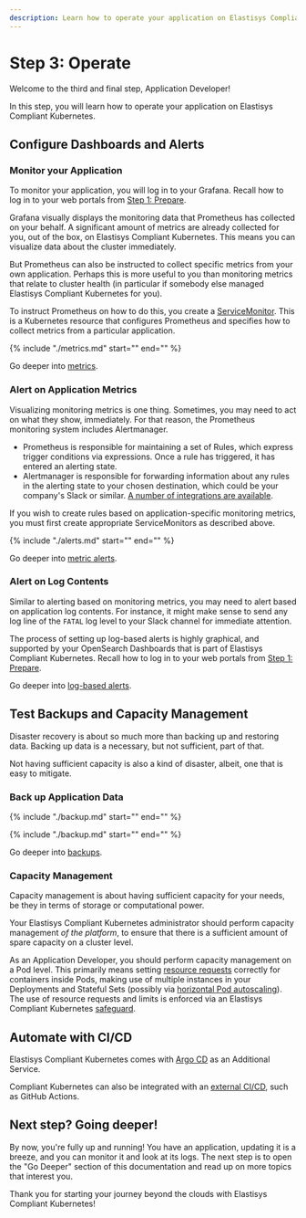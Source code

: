 ```yaml
---
description: Learn how to operate your application on Elastisys Compliant Kubernetes, the security-hardened Kubernetes distribution
---
```


# Step 3: Operate

Welcome to the third and final step, Application Developer!

In this step, you will learn how to operate your application on Elastisys Compliant Kubernetes.

## Configure Dashboards and Alerts

### Monitor your Application

To monitor your application, you will log in to your Grafana. Recall how to log in to your web portals from [Step 1: Prepare](prepare.md).

Grafana visually displays the monitoring data that Prometheus has collected on your behalf. A significant amount of metrics are already collected for you, out of the box, on Elastisys Compliant Kubernetes. This means you can visualize data about the cluster immediately.

But Prometheus can also be instructed to collect specific metrics from your own application. Perhaps this is more useful to you than monitoring metrics that relate to cluster health (in particular if somebody else managed Elastisys Compliant Kubernetes for you).

To instruct Prometheus on how to do this, you create a [ServiceMonitor](https://blog.container-solutions.com/prometheus-operator-beginners-guide). This is a Kubernetes resource that configures Prometheus and specifies how to collect metrics from a particular application.

{%
    include "./metrics.md"
    start="<!--user-demo-metrics-start-->"
    end="<!--user-demo-metrics-end-->"
%}

Go deeper into [metrics](metrics.md).

### Alert on Application Metrics

Visualizing monitoring metrics is one thing. Sometimes, you may need to act on what they show, immediately. For that reason, the Prometheus monitoring system includes Alertmanager.

- Prometheus is responsible for maintaining a set of Rules, which express trigger conditions via expressions. Once a rule has triggered, it has entered an alerting state.
- Alertmanager is responsible for forwarding information about any rules in the alerting state to your chosen destination, which could be your company's Slack or similar. [A number of integrations are available](https://prometheus.io/docs/alerting/latest/configuration/).

If you wish to create rules based on application-specific monitoring metrics, you must first create appropriate ServiceMonitors as described above.

{%
    include "./alerts.md"
    start="<!--user-demo-alerts-start-->"
    end="<!--user-demo-alerts-end-->"
%}

Go deeper into [metric alerts](alerts.md).

### Alert on Log Contents

Similar to alerting based on monitoring metrics, you may need to alert based on application log contents. For instance, it might make sense to send any log line of the `FATAL` log level to your Slack channel for immediate attention.

The process of setting up log-based alerts is highly graphical, and supported by your OpenSearch Dashboards that is part of Elastisys Compliant Kubernetes. Recall how to log in to your web portals from [Step 1: Prepare](prepare.md).

Go deeper into [log-based alerts](log-based-alerts.md).

## Test Backups and Capacity Management

Disaster recovery is about so much more than backing up and restoring data. Backing up data is a necessary, but not sufficient, part of that.

Not having sufficient capacity is also a kind of disaster, albeit, one that is easy to mitigate.

### Back up Application Data

{%
    include "./backup.md"
    start="<!--user-demo-backup-start-->"
    end="<!--user-demo-backup-end-->"
%}

{%
    include "./backup.md"
    start="<!--user-demo-restore-start-->"
    end="<!--user-demo-restore-end-->"
%}

Go deeper into [backups](backup.md).

### Capacity Management

Capacity management is about having sufficient capacity for your needs, be they in terms of storage or computational power.

Your Elastisys Compliant Kubernetes administrator should perform capacity management _of the platform_, to ensure that there is a sufficient amount of spare capacity on a cluster level.

As an Application Developer, you should perform capacity management on a Pod level. This primarily means setting [resource requests](https://kubernetes.io/docs/concepts/configuration/manage-resources-containers/) correctly for containers inside Pods, making use of multiple instances in your Deployments and Stateful Sets (possibly via [horizontal Pod autoscaling](https://kubernetes.io/docs/tasks/run-application/horizontal-pod-autoscale/)). The use of resource requests and limits is enforced via an Elastisys Compliant Kubernetes [safeguard](safeguards/enforce-resources.md).

## Automate with CI/CD

Elastisys Compliant Kubernetes comes with [Argo CD](additional-services/argocd.md) as an Additional Service.

Compliant Kubernetes can also be integrated with an [external CI/CD](ci-cd.md), such as GitHub Actions.

## Next step? Going deeper!

By now, you're fully up and running! You have an application, updating it is a breeze, and you can monitor it and look at its logs. The next step is to open the "Go Deeper" section of this documentation and read up on more topics that interest you.

Thank you for starting your journey beyond the clouds with Elastisys Compliant Kubernetes!
